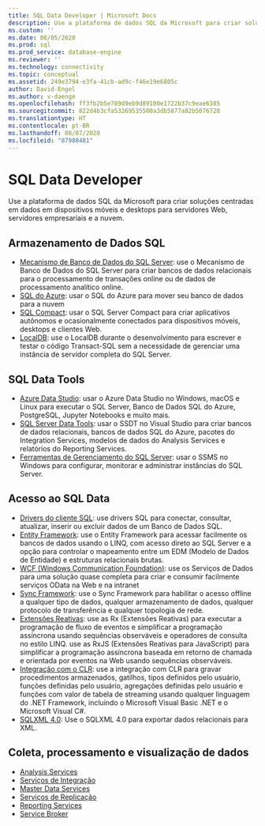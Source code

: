 ```yaml
---
title: SQL Data Developer | Microsoft Docs
description: Use a plataforma de dados SQL da Microsoft para criar soluções centradas em dados em dispositivos móveis e desktops para servidores Web, servidores empresariais e a nuvem.
ms.custom: ''
ms.date: 08/05/2020
ms.prod: sql
ms.prod_service: database-engine
ms.reviewer: ''
ms.technology: connectivity
ms.topic: conceptual
ms.assetid: 249e3794-e3fa-41cb-ad9c-f46e19e6805c
author: David-Engel
ms.author: v-daenge
ms.openlocfilehash: ff3fb2b5e789d9eb9d89100e1722b37c9eae6385
ms.sourcegitcommit: 822d4b3cfa53269535500a3db5877a82b5076728
ms.translationtype: HT
ms.contentlocale: pt-BR
ms.lasthandoff: 08/07/2020
ms.locfileid: "87988481"
---
```

# <a name="sql-data-developer"></a>SQL Data Developer
Use a plataforma de dados SQL da Microsoft para criar soluções centradas em dados em dispositivos móveis e desktops para servidores Web, servidores empresariais e a nuvem.  

## <a name="sql-data-storage"></a>Armazenamento de Dados SQL
* [Mecanismo de Banco de Dados do SQL Server](../database-engine/configure-windows/sql-server-database-engine.md): use o Mecanismo de Banco de Dados do SQL Server para criar bancos de dados relacionais para o processamento de transações online ou de dados de processamento analítico online. 
* [SQL do Azure](https://docs.microsoft.com/azure/azure-sql/azure-sql-iaas-vs-paas-what-is-overview): usar o SQL do Azure para mover seu banco de dados para a nuvem 
* [SQL Compact](https://www.microsoft.com/download/details.aspx?id=30709): usar o SQL Server Compact para criar aplicativos autônomos e ocasionalmente conectados para dispositivos móveis, desktops e clientes Web.
* [LocalDB](../database-engine/configure-windows/sql-server-2016-express-localdb.md): use o LocalDB durante o desenvolvimento para escrever e testar o código Transact-SQL sem a necessidade de gerenciar uma instância de servidor completa do SQL Server.

## <a name="sql-data-tools"></a>SQL Data Tools
* [Azure Data Studio](../azure-data-studio/download-azure-data-studio.md): usar o Azure Data Studio no Windows, macOS e Linux para executar o SQL Server, Banco de Dados SQL do Azure, PostgreSQL, Jupyter Notebooks e muito mais.
* [SQL Server Data Tools](../ssdt/download-sql-server-data-tools-ssdt.md): usar o SSDT no Visual Studio para criar bancos de dados relacionais, bancos de dados SQL do Azure, pacotes do Integration Services, modelos de dados do Analysis Services e relatórios do Reporting Services.
* [Ferramentas de Gerenciamento do SQL Server](../ssms/download-sql-server-management-studio-ssms.md):  usar o SSMS no Windows para configurar, monitorar e administrar instâncias do SQL Server.

## <a name="sql-data-access"></a>Acesso ao SQL Data
* [Drivers do cliente SQL](sql-connection-libraries.md):  use drivers SQL para conectar, consultar, atualizar, inserir ou excluir dados de um Banco de Dados SQL.
* [Entity Framework](/ef/): use o Entity Framework para acessar facilmente os bancos de dados usando o LINQ, com acesso direto ao SQL Server e a opção para controlar o mapeamento entre um EDM (Modelo de Dados de Entidade) e estruturas relacionais brutas. 
* [WCF (Windows Communication Foundation)](/dotnet/framework/wcf/): use os Serviços de Dados para uma solução quase completa para criar e consumir facilmente serviços OData na Web e na intranet
* [Sync Framework](/previous-versions/sql/synchronization/mt490616(v=msdn.10)): use o Sync Framework para habilitar o acesso offline a qualquer tipo de dados, qualquer armazenamento de dados, qualquer protocolo de transferência e qualquer topologia de rede.
* [Extensões Reativas](https://github.com/dotnet/reactive): use as Rx (Extensões Reativas) para executar a programação de fluxo de eventos e simplificar a programação assíncrona usando sequências observáveis e operadores de consulta no estilo LINQ.  use as RxJS (Extensões Reativas para JavaScript) para simplificar a programação assíncrona baseada em retorno de chamada e orientada por eventos na Web usando sequências observáveis.
* [Integração com o CLR](../relational-databases/clr-integration/common-language-runtime-clr-integration-programming-concepts.md):  use a integração com CLR para gravar procedimentos armazenados, gatilhos, tipos definidos pelo usuário, funções definidas pelo usuário, agregações definidas pelo usuário e funções com valor de tabela de streaming usando qualquer linguagem do .NET Framework, incluindo o Microsoft Visual Basic .NET e o Microsoft Visual C#. 
* [SQLXML 4.0](../relational-databases/sqlxml/sqlxml-4-0-programming-concepts.md): Use o SQLXML 4.0 para exportar dados relacionais para XML.

## <a name="data-collection-processing-and-visualization"></a>Coleta, processamento e visualização de dados
* [Analysis Services](/analysis-services/analysis-services-developer-documentation)
* [Serviços de Integração](../integration-services/integration-services-developer-documentation.md)  
* [Master Data Services](../master-data-services/develop/master-data-services-developer-documentation.md)
* [Serviços de Replicação](../relational-databases/replication/concepts/replication-developer-documentation.md)
* [Reporting Services](../reporting-services/reporting-services-developer-documentation.md)
* [Service Broker](../database-engine/configure-windows/sql-server-service-broker.md)
